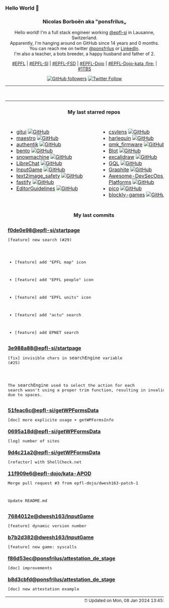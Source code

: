 ### Hello World 👋

<p align="center">
  <!-- use https://avatars.githubusercontent.com/u/176002?v=4 for your default github picture 
  <img src="https://raw.githubusercontent.com/ponsfrilus/ponsfrilus/master/img/ponsfrilus.png" title="Nicolas Borboën aka ‟ponsfrilus„" alt="Nicolas Borboën aka ‟ponsfrilus„" /> -->
  <h3 align="center">
    Nicolas Borboën aka ‟ponsfrilus„
  </h3>
  <p align="center">
    Hello world! I'm a full stack engineer working <a href="https://github.com/epfl-si">@epfl-si</a> in Lausanne, Switzerland.
    <br />Apparently, I'm hanging around on GitHub since 14 years and 0 months.
    <br />You can reach me on twitter <a href="https://twitter.com/ponsfrilus">@ponsfrilus</a> or <a href="http://linkedin.com/in/nicolasborboen">LinkedIn</a>.
    <br />I'm also a teacher, a bots breeder, a happy husband and father of 2.
  </p>
  <p align="center">
    <a href="https://www.epfl.ch">#EPFL</a> | 
    <a href="https://github.com/epfl-si/">#EPFL-SI</a> | 
    <a href="https://github.com/epfl-fsd">#EPFL-FSD</a> | 
    <a href="https://github.com/topics/epfl-dojo">#EPFL-Dojo</a> | 
    <a href="https://github.com/topics/epfl-dojo-kata">#EPFL-Dojo-kata :fire:</a> | 
    <a href="https://en.wikipedia.org/wiki/Indentation_style#Variant:_1TBS_(OTBS)">#1TBS</a>
  </p>
  <p align="center">
    <a href="https://github.com/ponsfrilus"><img alt="GitHub followers" src="https://img.shields.io/github/followers/ponsfrilus?label=Follow%20me%20on%20github&style=social"></a>
    <a href="https://twitter.com/ponsfrilus"><img alt="Twitter Follow" src="https://img.shields.io/twitter/follow/ponsfrilus?label=follow%20me%20on%20twitter&style=social"></a>
  </p>
  </p><hr><table align="center">
<tr>
<td colspan="2" align="center"><h4>My last starred repos</h4></td>
</tr>
<tr>
<td valign="top">
<ul>
<li>
<a href="https://github.com/extrawurst/gitui" title="Blazing 💥 fast terminal-ui for git written in rust 🦀" target="_blank">gitui</a>&nbsp;<a href="https://github.com/extrawurst/gitui" title="Blazing 💥 fast terminal-ui for git written in rust 🦀" target="_blank"><img src="https://img.shields.io/github/stars/extrawurst/gitui?style=social" alt="GitHub"></a>
</li>
<li>
<a href="https://github.com/llenotre/maestro" title="Unix-like kernel written in Rust" target="_blank">maestro</a>&nbsp;<a href="https://github.com/llenotre/maestro" title="Unix-like kernel written in Rust" target="_blank"><img src="https://img.shields.io/github/stars/llenotre/maestro?style=social" alt="GitHub"></a>
</li>
<li>
<a href="https://github.com/goauthentik/authentik" title="The authentication glue you need." target="_blank">authentik</a>&nbsp;<a href="https://github.com/goauthentik/authentik" title="The authentication glue you need." target="_blank"><img src="https://img.shields.io/github/stars/goauthentik/authentik?style=social" alt="GitHub"></a>
</li>
<li>
<a href="https://github.com/Dwin17/bento" title="Bento Mechanical Keyboard Macropad" target="_blank">bento</a>&nbsp;<a href="https://github.com/Dwin17/bento" title="Bento Mechanical Keyboard Macropad" target="_blank"><img src="https://img.shields.io/github/stars/Dwin17/bento?style=social" alt="GitHub"></a>
</li>
<li>
<a href="https://github.com/sontek/snowmachine" title="A python script that allows your terminal to snow." target="_blank">snowmachine</a>&nbsp;<a href="https://github.com/sontek/snowmachine" title="A python script that allows your terminal to snow." target="_blank"><img src="https://img.shields.io/github/stars/sontek/snowmachine?style=social" alt="GitHub"></a>
</li>
<li>
<a href="https://github.com/danny-avila/LibreChat" title="Enhanced ChatGPT Clone: Features OpenAI, GPT-4 Vision, Bing, Anthropic, OpenRouter, Google Gemini, AI model switching, message search, langchain, DALL-E-3, ChatGPT Plugins, OpenAI Functions, Secure Multi-User System, Presets, completely open-source for self-hosting. More features in development" target="_blank">LibreChat</a>&nbsp;<a href="https://github.com/danny-avila/LibreChat" title="Enhanced ChatGPT Clone: Features OpenAI, GPT-4 Vision, Bing, Anthropic, OpenRouter, Google Gemini, AI model switching, message search, langchain, DALL-E-3, ChatGPT Plugins, OpenAI Functions, Secure Multi-User System, Presets, completely open-source for self-hosting. More features in development" target="_blank"><img src="https://img.shields.io/github/stars/danny-avila/LibreChat?style=social" alt="GitHub"></a>
</li>
<li>
<a href="https://github.com/dwesh163/InputGame" title="null" target="_blank">InputGame</a>&nbsp;<a href="https://github.com/dwesh163/InputGame" title="null" target="_blank"><img src="https://img.shields.io/github/stars/dwesh163/InputGame?style=social" alt="GitHub"></a>
</li>
<li>
<a href="https://github.com/Yuchen413/text2image_safety" title="null" target="_blank">text2image_safety</a>&nbsp;<a href="https://github.com/Yuchen413/text2image_safety" title="null" target="_blank"><img src="https://img.shields.io/github/stars/Yuchen413/text2image_safety?style=social" alt="GitHub"></a>
</li>
<li>
<a href="https://github.com/fastify/fastify" title="Fast and low overhead web framework, for Node.js" target="_blank">fastify</a>&nbsp;<a href="https://github.com/fastify/fastify" title="Fast and low overhead web framework, for Node.js" target="_blank"><img src="https://img.shields.io/github/stars/fastify/fastify?style=social" alt="GitHub"></a>
</li>
<li>
<a href="https://github.com/pharring/EditorGuidelines" title="A Visual Studio extension that adds vertical column guides to the text editor" target="_blank">EditorGuidelines</a>&nbsp;<a href="https://github.com/pharring/EditorGuidelines" title="A Visual Studio extension that adds vertical column guides to the text editor" target="_blank"><img src="https://img.shields.io/github/stars/pharring/EditorGuidelines?style=social" alt="GitHub"></a>
</li>
</ul>
<img width="450" height="1" /></td>
<td valign="top">
<ul>
<li>
<a href="https://github.com/YS-L/csvlens" title="Command line csv viewer" target="_blank">csvlens</a>&nbsp;<a href="https://github.com/YS-L/csvlens" title="Command line csv viewer" target="_blank"><img src="https://img.shields.io/github/stars/YS-L/csvlens?style=social" alt="GitHub"></a>
</li>
<li>
<a href="https://github.com/tconbeer/harlequin" title="The SQL IDE for Your Terminal." target="_blank">harlequin</a>&nbsp;<a href="https://github.com/tconbeer/harlequin" title="The SQL IDE for Your Terminal." target="_blank"><img src="https://img.shields.io/github/stars/tconbeer/harlequin?style=social" alt="GitHub"></a>
</li>
<li>
<a href="https://github.com/qmk/qmk_firmware" title="Open-source keyboard firmware for Atmel AVR and Arm USB families" target="_blank">qmk_firmware</a>&nbsp;<a href="https://github.com/qmk/qmk_firmware" title="Open-source keyboard firmware for Atmel AVR and Arm USB families" target="_blank"><img src="https://img.shields.io/github/stars/qmk/qmk_firmware?style=social" alt="GitHub"></a>
</li>
<li>
<a href="https://github.com/davidmerfield/Blot" title="Turns a folder into a blog" target="_blank">Blot</a>&nbsp;<a href="https://github.com/davidmerfield/Blot" title="Turns a folder into a blog" target="_blank"><img src="https://img.shields.io/github/stars/davidmerfield/Blot?style=social" alt="GitHub"></a>
</li>
<li>
<a href="https://github.com/excalidraw/excalidraw" title="Virtual whiteboard for sketching hand-drawn like diagrams" target="_blank">excalidraw</a>&nbsp;<a href="https://github.com/excalidraw/excalidraw" title="Virtual whiteboard for sketching hand-drawn like diagrams" target="_blank"><img src="https://img.shields.io/github/stars/excalidraw/excalidraw?style=social" alt="GitHub"></a>
</li>
<li>
<a href="https://github.com/AmrDeveloper/GQL" title=" Git Query language is a SQL like language to perform queries on .git files with supports of most of SQL features such as grouping, ordering and aggregations functions" target="_blank">GQL</a>&nbsp;<a href="https://github.com/AmrDeveloper/GQL" title=" Git Query language is a SQL like language to perform queries on .git files with supports of most of SQL features such as grouping, ordering and aggregations functions" target="_blank"><img src="https://img.shields.io/github/stars/AmrDeveloper/GQL?style=social" alt="GitHub"></a>
</li>
<li>
<a href="https://github.com/GraphiteEditor/Graphite" title="2D raster & vector editor that melds traditional layers & tools with a modern node-based, fully non-destructive procedural workflow." target="_blank">Graphite</a>&nbsp;<a href="https://github.com/GraphiteEditor/Graphite" title="2D raster & vector editor that melds traditional layers & tools with a modern node-based, fully non-destructive procedural workflow." target="_blank"><img src="https://img.shields.io/github/stars/GraphiteEditor/Graphite?style=social" alt="GitHub"></a>
</li>
<li>
<a href="https://github.com/We5ter/Awesome-DevSecOps-Platforms" title="A curated list of awesome security platforms,including CTF/Security Response Center/Bug Tracker and so on." target="_blank">Awesome-DevSecOps-Platforms</a>&nbsp;<a href="https://github.com/We5ter/Awesome-DevSecOps-Platforms" title="A curated list of awesome security platforms,including CTF/Security Response Center/Bug Tracker and so on." target="_blank"><img src="https://img.shields.io/github/stars/We5ter/Awesome-DevSecOps-Platforms?style=social" alt="GitHub"></a>
</li>
<li>
<a href="https://github.com/picocss/pico" title="Minimal CSS Framework for semantic HTML" target="_blank">pico</a>&nbsp;<a href="https://github.com/picocss/pico" title="Minimal CSS Framework for semantic HTML" target="_blank"><img src="https://img.shields.io/github/stars/picocss/pico?style=social" alt="GitHub"></a>
</li>
<li>
<a href="https://github.com/google/blockly-games" title="Games for tomorrow's programmers." target="_blank">blockly-games</a>&nbsp;<a href="https://github.com/google/blockly-games" title="Games for tomorrow's programmers." target="_blank"><img src="https://img.shields.io/github/stars/google/blockly-games?style=social" alt="GitHub"></a>
</li>
</ul>
<img width="450" height="1" /></td>
</tr>
<tr>
<td colspan="2" align="center"><h4>My last commits</h4></td>
</tr>
<tr>
        <td colspan="2">
          <div><strong><a href="https://api.github.com/repos/epfl-si/startpage/commits/f0de0e98be7adf87922c2456e74ea6f601b7f8fc" title="2024-01-05T13:30:42.000+01:00" target="_blank">f0de0e98</a><a href="https://github.com/epfl-si">@epfl-si</a><a href="https://github.com/epfl-si/startpage" title="startpage.epfl.ch">/startpage</a></strong></div>
          <pre>[feature] new search (#29)

* [feature] add "EPFL map" icon

* [feature] add "EPFL people" icon

* [feature] add "EPFL units" icon

* [feature] add "actu" search

* [feature] add EPNET search</pre>
        </td>
        </tr><tr>
        <td colspan="2">
          <div><strong><a href="https://api.github.com/repos/epfl-si/startpage/commits/3e988a8867fa21c5efeef66852b15168fa671927" title="2024-01-04T17:10:42.000+01:00" target="_blank">3e988a88</a><a href="https://github.com/epfl-si">@epfl-si</a><a href="https://github.com/epfl-si/startpage" title="startpage.epfl.ch">/startpage</a></strong></div>
          <pre>[fix] invisible chars in `searchEngine` variable (#25)

The `searchEngine` used to select the action for each search wasn't
using a proper trim function, resulting in invalid match due to spaces.</pre>
        </td>
        </tr><tr>
        <td colspan="2">
          <div><strong><a href="https://api.github.com/repos/epfl-si/getWPFormsData/commits/51feac6c7e0b32410d22634ae7d8d781904ff0f3" title="2023-12-18T16:44:01.000+01:00" target="_blank">51feac6c</a><a href="https://github.com/epfl-si">@epfl-si</a><a href="https://github.com/epfl-si/getWPFormsData" title="Script that fetch WPForms data">/getWPFormsData</a></strong></div>
          <pre>[doc] more explicite usage + getWPFormsInfo</pre>
        </td>
        </tr><tr>
        <td colspan="2">
          <div><strong><a href="https://api.github.com/repos/epfl-si/getWPFormsData/commits/0695a18d9f24254ebbadaca34ff45ff7e8158cdc" title="2023-12-18T12:39:00.000+01:00" target="_blank">0695a18d</a><a href="https://github.com/epfl-si">@epfl-si</a><a href="https://github.com/epfl-si/getWPFormsData" title="Script that fetch WPForms data">/getWPFormsData</a></strong></div>
          <pre>[log] number of sites</pre>
        </td>
        </tr><tr>
        <td colspan="2">
          <div><strong><a href="https://api.github.com/repos/epfl-si/getWPFormsData/commits/9d4c21a2a947d5b65a44b7b19fcf89286d4aebe1" title="2023-12-18T12:38:23.000+01:00" target="_blank">9d4c21a2</a><a href="https://github.com/epfl-si">@epfl-si</a><a href="https://github.com/epfl-si/getWPFormsData" title="Script that fetch WPForms data">/getWPFormsData</a></strong></div>
          <pre>[refactor] with ShellCheck.net</pre>
        </td>
        </tr><tr>
        <td colspan="2">
          <div><strong><a href="https://api.github.com/repos/epfl-dojo/kata-APOD/commits/11f909e60b127802266abf3a7e9e5f57f0aa1c03" title="2023-12-18T10:19:43.000+01:00" target="_blank">11f909e6</a><a href="https://github.com/epfl-dojo">@epfl-dojo</a><a href="https://github.com/epfl-dojo/kata-APOD" title="Kata : création d'un navigateur d'APOD (Astronomy Picture of the Day)">/kata-APOD</a></strong></div>
          <pre>Merge pull request #3 from epfl-dojo/dwesh163-patch-1

Update README.md</pre>
        </td>
        </tr><tr>
        <td colspan="2">
          <div><strong><a href="https://api.github.com/repos/dwesh163/InputGame/commits/7684012e60ed342d8fcc637be5ed431703af2e26" title="2023-12-12T19:23:48.000+01:00" target="_blank">7684012e</a><a href="https://github.com/dwesh163">@dwesh163</a><a href="https://github.com/dwesh163/InputGame" title="null">/InputGame</a></strong></div>
          <pre>[feature] dynamic version number</pre>
        </td>
        </tr><tr>
        <td colspan="2">
          <div><strong><a href="https://api.github.com/repos/dwesh163/InputGame/commits/b7b2d382019312701dc49c6a8427d75df4a5028b" title="2023-12-12T19:23:34.000+01:00" target="_blank">b7b2d382</a><a href="https://github.com/dwesh163">@dwesh163</a><a href="https://github.com/dwesh163/InputGame" title="null">/InputGame</a></strong></div>
          <pre>[feature] new game: syscalls</pre>
        </td>
        </tr><tr>
        <td colspan="2">
          <div><strong><a href="https://api.github.com/repos/ponsfrilus/attestation_de_stage/commits/f86d53ec288a639846d234ed73bf4dd4175b01e3" title="2023-12-11T09:24:53.000+01:00" target="_blank">f86d53ec</a><a href="https://github.com/ponsfrilus">@ponsfrilus</a><a href="https://github.com/ponsfrilus/attestation_de_stage" title="null">/attestation_de_stage</a></strong></div>
          <pre>[doc] improvements</pre>
        </td>
        </tr><tr>
        <td colspan="2">
          <div><strong><a href="https://api.github.com/repos/ponsfrilus/attestation_de_stage/commits/b8d3cbfd202ca10ac6a54c4c0eb6b8f70f57e9c8" title="2023-12-11T09:05:26.000+01:00" target="_blank">b8d3cbfd</a><a href="https://github.com/ponsfrilus">@ponsfrilus</a><a href="https://github.com/ponsfrilus/attestation_de_stage" title="null">/attestation_de_stage</a></strong></div>
          <pre>[doc] new attestation example</pre>
        </td>
        </tr><tfoot>
<tr>
<td colspan="2" align="right">
<img width="900" height="1" />
<small>⏰ Updated on Mon, 08 Jan 2024 13:45:09 GMT</small>
</td>
</tr>
</tfoot>
<br />
</table>
